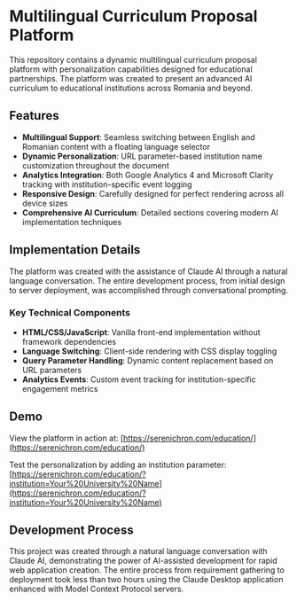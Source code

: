 # Multilingual Curriculum Proposal Platform

This repository contains a dynamic multilingual curriculum proposal platform with personalization capabilities designed for educational partnerships. The platform was created to present an advanced AI curriculum to educational institutions across Romania and beyond.

## Features

- **Multilingual Support**: Seamless switching between English and Romanian content with a floating language selector
- **Dynamic Personalization**: URL parameter-based institution name customization throughout the document
- **Analytics Integration**: Both Google Analytics 4 and Microsoft Clarity tracking with institution-specific event logging
- **Responsive Design**: Carefully designed for perfect rendering across all device sizes
- **Comprehensive AI Curriculum**: Detailed sections covering modern AI implementation techniques

## Implementation Details

The platform was created with the assistance of Claude AI through a natural language conversation. The entire development process, from initial design to server deployment, was accomplished through conversational prompting.

### Key Technical Components

- **HTML/CSS/JavaScript**: Vanilla front-end implementation without framework dependencies
- **Language Switching**: Client-side rendering with CSS display toggling
- **Query Parameter Handling**: Dynamic content replacement based on URL parameters
- **Analytics Events**: Custom event tracking for institution-specific engagement metrics

## Demo

View the platform in action at: [https://serenichron.com/education/](https://serenichron.com/education/)

Test the personalization by adding an institution parameter: [https://serenichron.com/education/?institution=Your%20University%20Name](https://serenichron.com/education/?institution=Your%20University%20Name)

## Development Process

This project was created through a natural language conversation with Claude AI, demonstrating the power of AI-assisted development for rapid web application creation. The entire process from requirement gathering to deployment took less than two hours using the Claude Desktop application enhanced with Model Context Protocol servers.